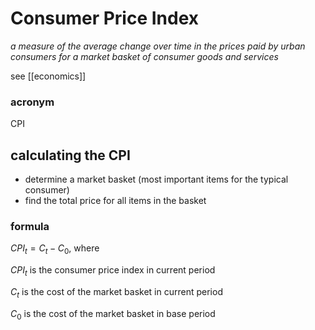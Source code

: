# Consumer Price Index

_a measure of the average change over time in the prices paid by urban consumers for a market basket of consumer goods and services_

see [[economics]]

### acronym

CPI

## calculating the CPI

- determine a market basket (most important items for the typical consumer)
- find the total price for all items in the basket

### formula

$CPI_t = C_t - C_0$, where

$CPI_t$ is the consumer price index in current period

$C_t$ is the cost of the market basket in current period

$C_0$ is the cost of the market basket in base period

